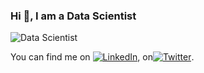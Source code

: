### Hi 👋, I am a Data Scientist 

![Data Scientist](https://raw.githubusercontent.com/npulagam/npulagam/main/data_scientist.gif)

You can find me on [![LinkedIn][2.2]][2], on[![Twitter][1.2]][1].

[1.2]: http://i.imgur.com/wWzX9uB.png
[2.2]: https://raw.githubusercontent.com/MartinHeinz/MartinHeinz/master/linkedin-3-16.png
[1]: https://twitter.com/kishorpulagam
[2]: https://www.linkedin.com/in/nandakishor-reddy-pulagam/

<!--
**npulagam/npulagam** is a ✨ _special_ ✨ repository because its `README.md` (this file) appears on your GitHub profile.

Here are some ideas to get you started:

- 🔭 I’m currently working on ...
- 🌱 I’m currently learning ...
- 👯 I’m looking to collaborate on ...
- 🤔 I’m looking for help with ...
- 💬 Ask me about ...
- 📫 How to reach me: ...
- 😄 Pronouns: ...
- ⚡ Fun fact: ...
-->

